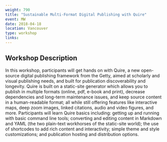 ```yaml
---
weight: 790
title: "Sustainable Multi-Format Digital Publishing with Quire"
event: MW
date: 2018-04-18
location: Vancouver
type: workshop
links:
---
```


## Workshop Description

In this workshop, participants will get hands on with Quire, a new open-source digital publishing framework from the Getty, aimed at scholarly and visual publishing needs, and built for publication discoverability and longevity. Quire is built on a static-site generator which allows you to publish in multiple formats (online, pdf, e-book and print), decrease dependencies and long-term maintenance issues, and keep source content in a human-readable format; all while still offering features like interactive maps, deep zoom images, linked citations, audio and video figures, and more. Participants will learn Quire basics including: getting up and running with basic command line tools; converting and editing content in Markdown and YAML (the two plain-text workhorses of the static-site world); the use of shortcodes to add rich content and interactivity; simple theme and style customizations; and publication hosting and distribution options.